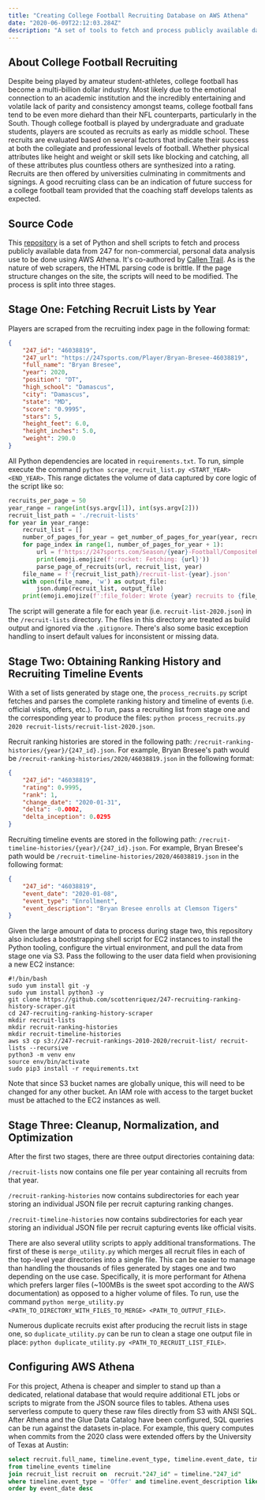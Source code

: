 ```yaml
---
title: "Creating College Football Recruiting Database on AWS Athena"
date: "2020-06-09T22:12:03.284Z"
description: "A set of tools to fetch and process publicly available data from 247 for non-commercial, personal data analysis use."
---
```


## About College Football Recruiting 
Despite being played by amateur student-athletes, college football has become a multi-billion dollar industry. Most likely due to the emotional connection to an academic institution and the incredibly entertaining and volatile lack of parity and consistency amongst teams, college football fans tend to be even more diehard than their NFL counterparts, particularly in the South. Though college football is played by undergraduate and graduate students, players are scouted as recruits as early as middle school. These recruits are evaluated based on several factors that indicate their success at both the collegiate and professional levels of football. Whether physical attributes like height and weight or skill sets like blocking and catching, all of these attributes plus countless others are synthesized into a rating. Recruits are then offered by universities culminating in commitments and signings. A good recruiting class can be an indication of future success for a college football team provided that the coaching staff develops talents as expected.

## Source Code
This [repository](https://github.com/scottenriquez/247-recruiting-ranking-history-scraper) is a set of Python and shell scripts to fetch and process publicly available data from 247 for non-commercial, personal data analysis use to be done using AWS Athena. It's co-authored by [Callen Trail](https://callen.xyz). As is the nature of web scrapers, the HTML parsing code is brittle. If the page structure changes on the site, the scripts will need to be modified. The process is split into three stages.

## Stage One: Fetching Recruit Lists by Year
Players are scraped from the recruiting index page in the following format:
```json
{
    "247_id": "46038819",
    "247_url": "https://247sports.com/Player/Bryan-Bresee-46038819",
    "full_name": "Bryan Bresee",
    "year": 2020,
    "position": "DT",
    "high_school": "Damascus",
    "city": "Damascus",
    "state": "MD",
    "score": "0.9995",
    "stars": 5,
    "height_feet": 6.0,
    "height_inches": 5.0,
    "weight": 290.0
}
``` 

All Python dependencies are located in `requirements.txt`. To run, simple execute the command `python scrape_recruit_list.py <START_YEAR> <END_YEAR>`. This range dictates the volume of data captured by core logic of the script like so:
```python
recruits_per_page = 50
year_range = range(int(sys.argv[1]), int(sys.argv[2]))
recruit_list_path = './recruit-lists'
for year in year_range:
    recruit_list = []
    number_of_pages_for_year = get_number_of_pages_for_year(year, recruits_per_page)
    for page_index in range(1, number_of_pages_for_year + 1):
        url = f'https://247sports.com/Season/{year}-Football/CompositeRecruitRankings/?page={page_index}'
        print(emoji.emojize(f':rocket: Fetching: {url}'))
        parse_page_of_recruits(url, recruit_list, year)
    file_name = f'{recruit_list_path}/recruit-list-{year}.json'
    with open(file_name, 'w') as output_file:
        json.dump(recruit_list, output_file)
    print(emoji.emojize(f':file_folder: Wrote {year} recruits to {file_name}'))
```

The script will generate a file for each year (i.e. `recruit-list-2020.json`) in the `/recruit-lists` directory. The files in this directory are treated as build output and ignored via the `.gitignore`. There's also some basic exception handling to insert default values for inconsistent or missing data.

## Stage Two: Obtaining Ranking History and Recruiting Timeline Events
With a set of lists generated by stage one, the `process_recruits.py` script fetches and parses the complete ranking history and timeline of events (i.e. official visits, offers, etc.). To run, pass a recruiting list from stage one and the corresponding year to produce the files: `python process_recruits.py 2020 recruit-lists/recruit-list-2020.json`.

Recruit ranking histories are stored in the following path: `/recruit-ranking-histories/{year}/{247_id}.json`. For example, Bryan Bresee's path would be `/recruit-ranking-histories/2020/46038819.json` in the following format:
```json
{
    "247_id": "46038819",
    "rating": 0.9995,
    "rank": 1,
    "change_date": "2020-01-31",
    "delta": -0.0002,
    "delta_inception": 0.0295
}
```

Recruiting timeline events are stored in the following path: `/recruit-timeline-histories/{year}/{247_id}.json`. For example, Bryan Bresee's path would be `/recruit-timeline-histories/2020/46038819.json` in the following format:
```json
{
    "247_id": "46038819",
    "event_date": "2020-01-08",
    "event_type": "Enrollment",
    "event_description": "Bryan Bresee enrolls at Clemson Tigers"
}
```

Given the large amount of data to process during stage two, this repository also includes a bootstrapping shell script for EC2 instances to install the Python tooling, configure the virtual environment, and pull the data from stage one via S3. Pass the following to the user data field when provisioning a new EC2 instance:
```shell
#!/bin/bash
sudo yum install git -y
sudo yum install python3 -y
git clone https://github.com/scottenriquez/247-recruiting-ranking-history-scraper.git
cd 247-recruiting-ranking-history-scraper
mkdir recruit-lists
mkdir recruit-ranking-histories
mkdir recruit-timeline-histories
aws s3 cp s3://247-recruit-rankings-2010-2020/recruit-list/ recruit-lists --recursive
python3 -m venv env
source env/bin/activate
sudo pip3 install -r requirements.txt
```

Note that since S3 bucket names are globally unique, this will need to be changed for any other bucket. An IAM role with access to the target bucket must be attached to the EC2 instances as well.

## Stage Three: Cleanup, Normalization, and Optimization
After the first two stages, there are three output directories containing data:

`/recruit-lists` now contains one file per year containing all recruits from that year.

`/recruit-ranking-histories` now contains subdirectories for each year storing an individual JSON file per recruit capturing ranking changes.

`/recruit-timeline-histories` now contains subdirectories for each year storing an individual JSON file per recruit capturing events like official visits.

There are also several utility scripts to apply additional transformations. The first of these is `merge_utility.py` which merges all recruit files in each of the top-level year directories into a single file. This can be easier to manage than handling the thousands of files generated by stages one and two depending on the use case. Specifically, it is more performant for Athena which prefers larger files (~100MBs is the sweet spot according to the AWS documentation) as opposed to a higher volume of files. To run, use the command `python merge_utility.py <PATH_TO_DIRECTORY_WITH_FILES_TO_MERGE> <PATH_TO_OUTPUT_FILE>`.

Numerous duplicate recruits exist after producing the recruit lists in stage one, so `duplicate_utility.py` can be run to clean a stage one output file in place: `python duplicate_utility.py <PATH_TO_RECRUIT_LIST_FILE>`.

## Configuring AWS Athena
For this project, Athena is cheaper and simpler to stand up than a dedicated, relational database that would require additional ETL jobs or scripts to migrate from the JSON source files to tables. Athena uses serverless compute to query these raw files directly from S3 with ANSI SQL. After Athena and the Glue Data Catalog have been configured, SQL queries can be run against the datasets in-place. For example, this query computes when commits from the 2020 class were extended offers by the University of Texas at Austin:
```sql
select recruit.full_name, timeline.event_type, timeline.event_date, timeline.event_description
from timeline_events timeline
join recruit_list recruit on  recruit."247_id" = timeline."247_id"
where timeline.event_type = 'Offer' and timeline.event_description like '%Texas Longhorns%' and recruit.year = 2020
order by event_date desc
```
